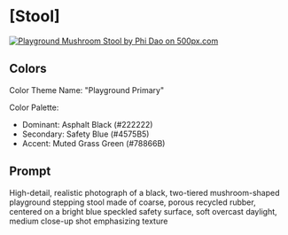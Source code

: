 # [Stool]

[![Playground Mushroom Stool by Phi Dao on 500px.com](https://drscdn.500px.org/photo/1116704387/q%3D75_m%3D600_k%3D1/v2?sig=f767274d203f8d65e056d2a5b672d48cd6c8fbc448d27bb051b344cab183c5e)](https://500px.com/photo/1116704387/playground-mushroom-stool-by-phi-dao)

## Colors

Color Theme Name: "Playground Primary"

Color Palette:

- Dominant: Asphalt Black (#222222)
- Secondary: Safety Blue (#4575B5)
- Accent: Muted Grass Green (#78866B)

## Prompt

High-detail, realistic photograph of a black, two-tiered mushroom-shaped playground stepping stool made of coarse, porous recycled rubber, centered on a bright blue speckled safety surface, soft overcast daylight, medium close-up shot emphasizing texture